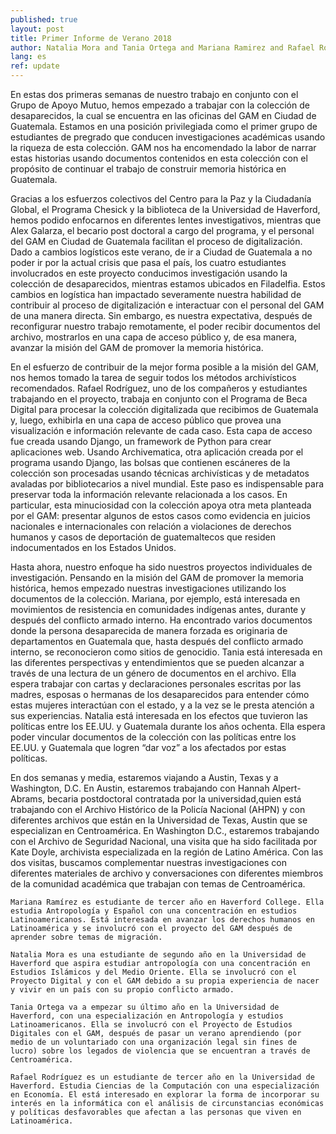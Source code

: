 ```yaml
---
published: true
layout: post
title: Primer Informe de Verano 2018
author: Natalia Mora and Tania Ortega and Mariana Ramirez and Rafael Rodriguez
lang: es
ref: update
---
```

En estas dos primeras semanas de nuestro trabajo en conjunto con el Grupo de Apoyo Mutuo, hemos empezado a trabajar con la colección de desaparecidos, la cual se encuentra en las oficinas del GAM en Ciudad de Guatemala. Estamos en una posición privilegiada como el primer grupo de estudiantes de pregrado que conducen investigaciones académicas usando la riqueza de esta colección. GAM nos ha encomendado la labor de narrar estas historias usando documentos contenidos en esta colección con el propósito de continuar el trabajo de construir memoria histórica en Guatemala. 

Gracias a los esfuerzos colectivos del Centro para la Paz y la Ciudadanía Global, el Programa Chesick y la biblioteca de la Universidad de Haverford, hemos podido enfocarnos en diferentes lentes investigativos, mientras que Alex Galarza, el becario post doctoral a cargo del programa, y el personal del GAM en Ciudad de Guatemala facilitan el proceso de digitalización. Dado a  cambios logísticos este verano, de ir a Ciudad de Guatemala a no poder ir por la actual crisis que pasa el país, los cuatro estudiantes involucrados en este proyecto conducimos investigación usando la colección de desaparecidos, mientras estamos ubicados  en Filadelfia. Estos cambios en logística han impactado severamente nuestra habilidad de contribuir al proceso de digitalización e interactuar con el personal del GAM de una manera directa. Sin embargo, es nuestra expectativa, después de reconfigurar nuestro trabajo remotamente, el poder recibir documentos del archivo, mostrarlos en una capa de acceso público y, de esa manera, avanzar la misión del GAM de promover la memoria histórica.

En el esfuerzo de contribuir de la mejor forma posible a la misión del GAM, nos hemos tomado la tarea de seguir todos los métodos archivísticos recomendados. Rafael Rodríguez, uno de los compañeros y estudiantes trabajando en el proyecto, trabaja en conjunto con el Programa de Beca Digital para procesar la colección digitalizada que recibimos de Guatemala y, luego, exhibirla en una capa de acceso público que provea una visualización e información relevante de cada caso. Esta capa de acceso fue creada usando Django, un framework de Python para crear aplicaciones web. Usando Archivematica, otra aplicación creada por el programa usando Django, las bolsas que contienen escáneres de la colección son procesadas usando técnicas archivísticas y de metadatos avaladas por bibliotecarios a nivel mundial. Este paso es indispensable para preservar toda la información relevante relacionada a los casos. En particular, esta minuciosidad con la colección apoya otra meta planteada por el GAM: presentar algunos de estos casos como evidencia en juicios nacionales e internacionales con relación a violaciones de derechos humanos y casos de deportación de guatemaltecos que residen indocumentados en los Estados Unidos.

Hasta ahora, nuestro enfoque ha sido nuestros proyectos individuales de investigación. Pensando en la misión del GAM de promover la memoria histórica, hemos empezado nuestras investigaciones utilizando los documentos de la colección. Mariana, por ejemplo, está interesada en movimientos de resistencia en comunidades indígenas antes, durante y después del conflicto armado interno. Ha encontrado varios documentos donde la persona desaparecida de manera forzada es originaria de departamentos en Guatemala que, hasta después del conflicto armado interno, se reconocieron como sitios de genocidio. Tania está interesada en las diferentes perspectivas y entendimientos que se pueden alcanzar a través de una lectura de un género de documentos en el archivo. Ella espera trabajar con cartas y declaraciones personales escritas por las madres, esposas o hermanas de los desaparecidos para entender cómo estas mujeres interactúan con el estado, y a la vez se le presta atención a sus experiencias.  Natalia está interesada en los efectos que tuvieron las políticas entre los EE.UU. y Guatemala durante los años ochenta.  Ella espera poder vincular documentos de la colección con las políticas entre los EE.UU. y Guatemala que logren “dar voz” a los afectados por estas políticas. 

En dos semanas y media, estaremos viajando a Austin, Texas y a Washington, D.C. En Austin, estaremos trabajando con Hannah Alpert-Abrams, becaria postdoctoral contratada por la universidad,quien está trabajando con el Archivo Histórico de la Policía Nacional (AHPN) y con diferentes archivos que están en la Universidad de Texas, Austin que se especializan en Centroamérica. En Washington D.C., estaremos trabajando con el Archivo de Seguridad Nacional, una visita que ha sido facilitada por Kate Doyle, archivista especializada en la región de Latino América. Con las dos visitas, buscamos complementar nuestras investigaciones con diferentes materiales de archivo y conversaciones con diferentes miembros de la comunidad académica que trabajan con temas de Centroamérica.  

	Mariana Ramírez es estudiante de tercer año en Haverford College. Ella estudia Antropología y Español con una concentración en estudios Latinoamericanos. Está interesada en avanzar los derechos humanos en Latinoamérica y se involucró con el proyecto del GAM después de aprender sobre temas de migración. 

	Natalia Mora es una estudiante de segundo año en la Universidad de Haverford que aspira estudiar antropología con una concentración en Estudios Islámicos y del Medio Oriente. Ella se involucró con el Proyecto Digital y con el GAM debido a su propia experiencia de nacer y vivir en un país con su propio conflicto armado.

	Tania Ortega va a empezar su último año en la Universidad de Haverford, con una especialización en Antropología y estudios Latinoamericanos. Ella se involucró con el Proyecto de Estudios Digitales con el GAM, después de pasar un verano aprendiendo (por medio de un voluntariado con una organización legal sin fines de lucro) sobre los legados de violencia que se encuentran a través de Centroamérica. 

	Rafael Rodríguez es un estudiante de tercer año en la Universidad de Haverford. Estudia Ciencias de la Computación con una especialización en Economía. El está interesado en explorar la forma de incorporar su interés en la informática con el análisis de circunstancias económicas y políticas desfavorables que afectan a las personas que viven en Latinoamérica.
